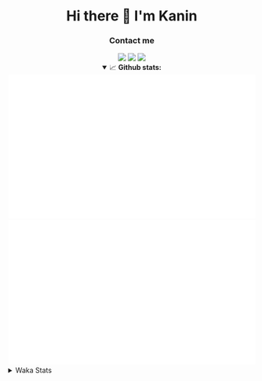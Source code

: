 <div align="center">
 <h1>Hi there 👋 I'm Kanin</h1>
 <h3>Contact me</h3>
 <a href="mailto:im@kanin.dev"><img src="https://img.shields.io/badge/gmail-%23D14836.svg?&style=for-the-badge&logo=gmail&logoColor=white"/></a>
 <a href="https://twitter.com/KaninDev"><img src="https://img.shields.io/badge/twitter-%231DA1F2.svg?&style=for-the-badge&logo=twitter&logoColor=white"/></a>
 <a href="https://www.linkedin.com/in/KaninDev"><img src="https://img.shields.io/badge/linkedin-%230077B5.svg?&style=for-the-badge&logo=linkedin&logoColor=white"/></a>
<details open>
  <summary>📈 <b>Github stats:</b></summary>
  <img src="https://github.com/Kanin/Kanin/blob/master/scripts/GitHubStats/generated/overview.svg"/>
  <img src="https://github.com/Kanin/Kanin/blob/master/scripts/GitHubStats/generated/languages.svg"/>
</details>
</div>

<details>
 <summary>Waka Stats</summary>

<!--START_SECTION:waka-->
![Profile Views](http://img.shields.io/badge/Profile%20Views-61-blue)

![Lines of code](https://img.shields.io/badge/From%20Hello%20World%20I%27ve%20Written-25186%20lines%20of%20code-blue)

**🐱 My Github Data** 

> 🏆 38 Contributions in the Year 2021
 > 
> 📦 14.6 kB Used in Github's Storage 
 > 
> 🚫 Not Opted to Hire
 > 
> 📜 8 Public Repositories 
 > 
> 🔑 4 Private Repositories  
 > 
**I'm an Early 🐤** 

```text
🌞 Morning    81 commits     █████░░░░░░░░░░░░░░░░░░░░   22.01% 
🌆 Daytime    126 commits    ████████░░░░░░░░░░░░░░░░░   34.24% 
🌃 Evening    92 commits     ██████░░░░░░░░░░░░░░░░░░░   25.0% 
🌙 Night      69 commits     ████░░░░░░░░░░░░░░░░░░░░░   18.75%

```
📅 **I'm Most Productive on Sunday** 

```text
Monday       69 commits     ████░░░░░░░░░░░░░░░░░░░░░   18.75% 
Tuesday      51 commits     ███░░░░░░░░░░░░░░░░░░░░░░   13.86% 
Wednesday    51 commits     ███░░░░░░░░░░░░░░░░░░░░░░   13.86% 
Thursday     40 commits     ██░░░░░░░░░░░░░░░░░░░░░░░   10.87% 
Friday       41 commits     ██░░░░░░░░░░░░░░░░░░░░░░░   11.14% 
Saturday     44 commits     ███░░░░░░░░░░░░░░░░░░░░░░   11.96% 
Sunday       72 commits     █████░░░░░░░░░░░░░░░░░░░░   19.57%

```


📊 **This Week I Spent My Time On** 

```text
⌚︎ Time Zone: America/New_York

💬 Programming Languages: 
Python                   8 hrs 39 mins       ████████████████░░░░░░░░░   63.67% 
SCSS                     2 hrs 31 mins       ████░░░░░░░░░░░░░░░░░░░░░   18.6% 
Other                    1 hr 19 mins        ██░░░░░░░░░░░░░░░░░░░░░░░   9.71% 
Git Config               21 mins             ░░░░░░░░░░░░░░░░░░░░░░░░░   2.59% 
Log File                 17 mins             ░░░░░░░░░░░░░░░░░░░░░░░░░   2.13%

🔥 Editors: 
PyCharm                  11 hrs 4 mins       ████████████████████░░░░░   81.4% 
IntelliJ                 2 hrs 31 mins       ████░░░░░░░░░░░░░░░░░░░░░   18.6%

🐱‍💻 Projects: 
CGLS                     5 hrs 26 mins       ██████████░░░░░░░░░░░░░░░   39.95% 
BotBase                  3 hrs 52 mins       ███████░░░░░░░░░░░░░░░░░░   28.53% 
Kanin                    3 hrs 27 mins       ██████░░░░░░░░░░░░░░░░░░░   25.46% 
Naila.py                 49 mins             █░░░░░░░░░░░░░░░░░░░░░░░░   6.01% 
Unknown Project          0 secs              ░░░░░░░░░░░░░░░░░░░░░░░░░   0.04%

💻 Operating System: 
Linux                    13 hrs 36 mins      █████████████████████████   100.0%

```

**I Mostly Code in Python** 

```text
Python                   19 repos            ███████████████████░░░░░░   76.0% 
JavaScript               3 repos             ███░░░░░░░░░░░░░░░░░░░░░░   12.0% 
Kotlin                   1 repo              █░░░░░░░░░░░░░░░░░░░░░░░░   4.0% 
HTML                     1 repo              █░░░░░░░░░░░░░░░░░░░░░░░░   4.0% 
Java                     1 repo              █░░░░░░░░░░░░░░░░░░░░░░░░   4.0%

```


**Timeline**

![Chart not found](https://raw.githubusercontent.com/Kanin/Kanin/master/charts/bar_graph.png) 


<!--END_SECTION:waka-->
</details>
